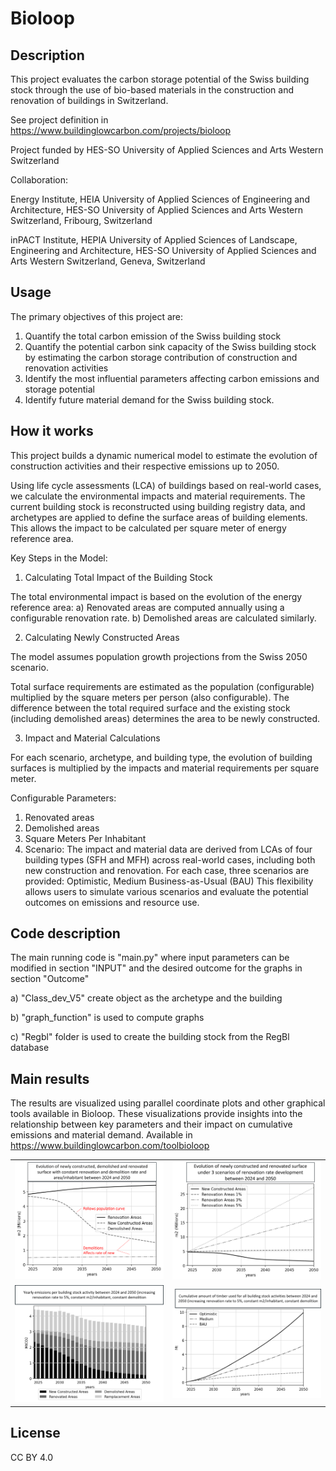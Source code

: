 # Bioloop


## Description
This project evaluates the carbon storage potential of the Swiss building stock through the use of bio-based materials in the construction and renovation of buildings in Switzerland.

See project definition in https://www.buildinglowcarbon.com/projects/bioloop

Project funded by HES-SO University of Applied Sciences and Arts Western Switzerland

Collaboration:

Energy Institute, HEIA University of Applied Sciences of Engineering and Architecture, HES-SO University of Applied Sciences and Arts Western Switzerland, Fribourg, Switzerland

inPACT Institute, HEPIA University of Applied Sciences of Landscape, Engineering and Architecture, HES-SO University of Applied Sciences and Arts Western Switzerland, Geneva, Switzerland


## Usage
The primary objectives of this project are:
1. Quantify the total carbon emission of the Swiss building stock
2. Quantify the potential carbon sink capacity of the Swiss building stock by estimating the carbon storage contribution of construction and renovation activities
3. Identify the most influential parameters affecting carbon emissions and storage potential
4. Identify future material demand for the Swiss building stock.

## How it works
This project builds a dynamic numerical model to estimate the evolution of construction activities and their respective emissions up to 2050.

Using life cycle assessments (LCA) of buildings based on real-world cases, we calculate the environmental impacts and material requirements. The current building stock is reconstructed using building registry data, and archetypes are applied to define the surface areas of building elements. This allows the impact to be calculated per square meter of energy reference area.

Key Steps in the Model:
1. Calculating Total Impact of the Building Stock
   
The total environmental impact is based on the evolution of the energy reference area:
a) Renovated areas are computed annually using a configurable renovation rate.
b) Demolished areas are calculated similarly.

2. Calculating Newly Constructed Areas
   
The model assumes population growth projections from the Swiss 2050 scenario.

Total surface requirements are estimated as the population (configurable) multiplied by the square meters per person (also configurable).
The difference between the total required surface and the existing stock (including demolished areas) determines the area to be newly constructed.

3. Impact and Material Calculations
   
For each scenario, archetype, and building type, the evolution of building surfaces is multiplied by the impacts and material requirements per square meter.

Configurable Parameters:
1. Renovated areas
2. Demolished areas
3. Square Meters Per Inhabitant
4. Scenario:
The impact and material data are derived from LCAs of four building types (SFH and MFH) across real-world cases, including both new construction and renovation. For each case, three scenarios are provided: Optimistic, Medium Business-as-Usual (BAU)
This flexibility allows users to simulate various scenarios and evaluate the potential outcomes on emissions and resource use.

## Code description
The main running code is "main.py" where input parameters can be modified in section "INPUT" and the desired outcome for the graphs in section "Outcome"

a) "Class_dev_V5" create object as the archetype and the building

b) "graph_function" is used to compute graphs

c) "Regbl" folder is used to create the building stock from the RegBl database

## Main results

The results are visualized using parallel coordinate plots and other graphical tools available in Bioloop. These visualizations provide insights into the relationship between key parameters and their impact on cumulative emissions and material demand.
Available in https://www.buildinglowcarbon.com/toolbioloop

<table>
  <tr>
    <td>
      <img src="https://github.com/LuleSc/Bioloop/blob/main/Surface_evolution.png?raw=true" alt="Image 1" width="500"/>
    </td>
    <td>
      <img src="https://github.com/LuleSc/Bioloop/blob/main/Renovation_surface_evolution.png?raw=true" alt="Image 2" width="500"/>
    </td>
  </tr>
  <tr>
    <td>
      <img src="https://github.com/LuleSc/Bioloop/blob/main/Image3.png?raw=true" alt="Image 3" width="500"/>
    </td>
    <td>
      <img src="https://github.com/LuleSc/Bioloop/blob/main/Image4.png?raw=true" alt="Image 4" width="500"/>
    </td>
  </tr>
</table>

## License
CC BY 4.0
